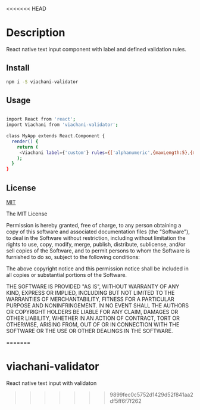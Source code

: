 <<<<<<< HEAD
# Description

React native text input component with label and defined validation rules.


## Install

```bash
npm i -S viachani-validator
```

## Usage

```bash

import React from 'react';
import Viachani from 'viachani-validator';
 
class MyApp extends React.Component {
  render() {
    return (
     <Viachani label={'custom'} rules={['alphanumeric',{maxLength:5},{minLength:2}]} editableProp={true}/>
    );
  }
}

```

## License

[MIT](http://vjpr.mit-license.org)


The MIT License


Permission is hereby granted, free of charge, to any person obtaining a copy of this software and
associated documentation files (the "Software"), to deal in the Software without
restriction, including without limitation the rights to use, copy, modify, merge,
publish, distribute, sublicense, and/or sell copies of the Software, and to permit
persons to whom the Software is furnished to do so, subject to the following conditions:

The above copyright notice and this permission notice shall be included
in all copies or substantial portions of the Software.

THE SOFTWARE IS PROVIDED "AS IS", WITHOUT WARRANTY OF ANY KIND, EXPRESS OR IMPLIED,
INCLUDING BUT NOT LIMITED TO THE WARRANTIES OF MERCHANTABILITY, FITNESS FOR A PARTICULAR
PURPOSE AND NONINFRINGEMENT. IN NO EVENT SHALL THE AUTHORS OR COPYRIGHT HOLDERS BE LIABLE
FOR ANY CLAIM, DAMAGES OR OTHER LIABILITY, WHETHER IN AN ACTION OF CONTRACT, TORT OR OTHERWISE,
ARISING FROM, OUT OF OR IN CONNECTION WITH THE SOFTWARE OR THE USE OR OTHER DEALINGS IN THE SOFTWARE.

=======
# viachani-validator
React native text input with validaton
>>>>>>> 9899fec0c5752d1429d52f841aa2df5ff6f7f262
